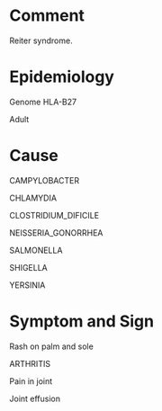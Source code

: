 # Comment

Reiter syndrome.

# Epidemiology

Genome HLA-B27

Adult

# Cause

CAMPYLOBACTER

CHLAMYDIA

CLOSTRIDIUM_DIFICILE

NEISSERIA_GONORRHEA

SALMONELLA

SHIGELLA

YERSINIA

# Symptom and Sign

Rash on palm and sole

ARTHRITIS

Pain in joint

Joint effusion

